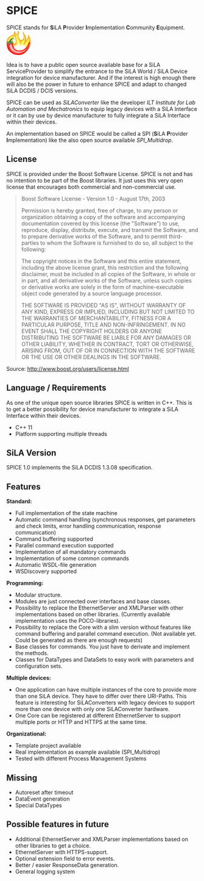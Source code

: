 # SPICE
SPICE stands for **S**iLA **P**rovider **I**mplementation **C**ommunity **E**quipment.
![SPICE Logo](/SPICE_Logos/SPICE_064.png)

Idea is to have a public open source available base for a SiLA ServiceProvider to simplify the entrance to the SiLA World / SiLA Device integration for device manufacturer. And if the interest is high enough there will also be the power in future to enhance SPICE and adapt to changed SiLA DCDIS / DCIS versions.

SPICE can be used as *SiLAConverter* like the developer *ILT Institute for Lab Automation and Mechatronics* to equip legacy devices with a SiLA Interface or it can by use by device manufacturer to fully integrate a SiLA Interface within their devices.

An implementation based on SPICE would be called a SPI (**S**iLA **P**rovider **I**mplementation) like the also open source available *SPI_Multidrop*.

## License
SPICE is provided under the Boost Software License. SPICE is not and has no intention to be part of the Boost
libraries. It just uses this very open license that encourages both commercial and non-commercial use.

> Boost Software License - Version 1.0 - August 17th, 2003
>
> Permission is hereby granted, free of charge, to any person or organization
> obtaining a copy of the software and accompanying documentation covered by
> this license (the "Software") to use, reproduce, display, distribute,
> execute, and transmit the Software, and to prepare derivative works of the
> Software, and to permit third-parties to whom the Software is furnished to
> do so, all subject to the following:
>
> The copyright notices in the Software and this entire statement, including
> the above license grant, this restriction and the following disclaimer,
> must be included in all copies of the Software, in whole or in part, and
> all derivative works of the Software, unless such copies or derivative
> works are solely in the form of machine-executable object code generated by
> a source language processor.
>
> THE SOFTWARE IS PROVIDED "AS IS", WITHOUT WARRANTY OF ANY KIND, EXPRESS OR
> IMPLIED, INCLUDING BUT NOT LIMITED TO THE WARRANTIES OF MERCHANTABILITY,
> FITNESS FOR A PARTICULAR PURPOSE, TITLE AND NON-INFRINGEMENT. IN NO EVENT
> SHALL THE COPYRIGHT HOLDERS OR ANYONE DISTRIBUTING THE SOFTWARE BE LIABLE
> FOR ANY DAMAGES OR OTHER LIABILITY, WHETHER IN CONTRACT, TORT OR OTHERWISE,
> ARISING FROM, OUT OF OR IN CONNECTION WITH THE SOFTWARE OR THE USE OR OTHER
> DEALINGS IN THE SOFTWARE.

Source: http://www.boost.org/users/license.html

## Language / Requirements
As one of the unique open source libraries SPICE is written in C++. This is to get a better possibility for device manufacturer to integrate a SiLA Interface within their devices.
* C++ 11
* Platform supporting multiple threads

## SiLA Version
SPICE 1.0 implements the SiLA DCDIS 1.3.08 specification.

## Features
**Standard:**
* Full implementation of the state machine
* Automatic command handling (synchronous responses, get parameters and check limits, error handling communication, response communication)
* Command buffering supported
* Parallel command execution supported
* Implementation of all mandatory commands
* Implementation of some common commands
* Automatic WSDL-file generation
* WSDiscovery supported

**Programming:**
* Modular structure.
* Modules are just connected over interfaces and base classes.
* Possibility to replace the EthernetServer and XMLParser with other implementations based on other libraries. (Currently available implementation uses the POCO-libraries).
* Possibility to replace the Core with a slim version without features like command buffering and parallel command execution. (Not available yet. Could be generated as there are enough requests)
* Base classes for commands. You just have to derivate and implement the methods.
* Classes for DataTypes and DataSets to easy work with parameters and configuration sets.

**Multiple devices:**
* One application can have multiple instances of the core to provide more than one SiLA device. They have to differ over there URI-Paths. This feature is interesting for SiLAConverters with legacy devices to support more than one device with only one SiLAConverter hardware.
* One Core can be registered at different EthernetServer to support multiple ports or HTTP and HTTPS at the same time.

**Organizational:**
* Template project available
* Real implementation as example available (SPI_Multidrop)
* Tested with different Process Management Systems

## Missing
* Autoreset after timeout
* DataEvent generation
* Special DataTypes

## Possible features in future
* Additional EthernetServer and XMLParser implementations based on other libraries to get a choice.
* EthernetServer with HTTPS-support.
* Optional extension field to error events.
* Better / easier ResponseData generation.
* General logging system


